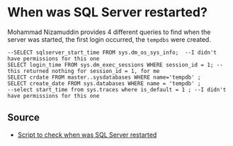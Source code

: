 ﻿# When was SQL Server restarted?

Mohammad Nizamuddin provides 4 different queries to find when the server was started, the first login occurred, the `tempdbs` were created.

	--SELECT sqlserver_start_time FROM sys.dm_os_sys_info;  --I didn't have permissions for this one
	SELECT login_time FROM sys.dm_exec_sessions WHERE session_id = 1; --this returned nothing for session_id = 1, for me
	SELECT crdate FROM master..sysdatabases WHERE name='tempdb' ;
	SELECT create_date FROM sys.databases WHERE name = 'tempdb' ;
	--select start_time from sys.traces where is_default = 1 ; --I didn't have permissions for this one

## Source

 * [Script to check when was SQL Server restarted](https://gallery.technet.microsoft.com/scriptcenter/Script-to-check-when-was-5d0fe4e8)
